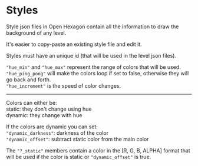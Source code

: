 # Styles #

Style json files in Open Hexagon contain all the
information to draw the background of any level.

It's easier to copy-paste an existing style file
and edit it.

Styles must have an unique id (that will be used
in the level json files).

`"hue_min"` and `"hue_max"` represent the range of
colors that will be used. </br>
`"hue_ping_pong"` will make the colors loop if
set to false, otherwise they will go back and
forth.</br>
`"hue_increment"` is the speed of color changes.</br>


----------

	
Colors can either be:</br>
	static: they don't change using hue</br>
	dynamic: they change with hue
	
If the colors are dynamic you can set:</br>
	`"dynamic_darkness"`: darkness of the color</br>
	`"dynamic_offset"`: subtract static color from
					  the main color

The `"?_static"` members contain a color in the
[R, G, B, ALPHA] format that will be used if
the color is static or `"dynamic_offset"` is true.
